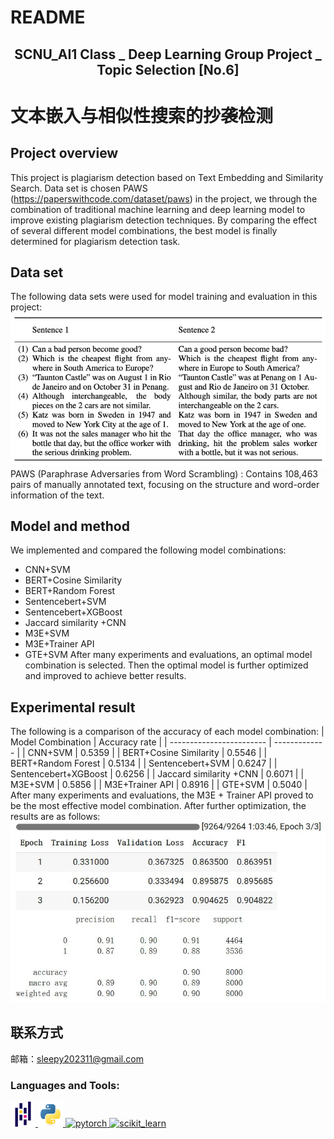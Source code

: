 # README
<h2 align="center">SCNU_AI1 Class _ Deep Learning Group Project _ Topic Selection [No.6]</h2>

# 文本嵌入与相似性搜索的抄袭检测

## Project overview
This project is plagiarism detection based on Text Embedding and Similarity Search. Data set is chosen PAWS (https://paperswithcode.com/dataset/paws) in the project, we through the combination of traditional machine learning and deep learning model to improve existing plagiarism detection techniques. By comparing the effect of several different model combinations, the best model is finally determined for plagiarism detection task.

## Data set
The following data sets were used for model training and evaluation in this project:
![image](images/PAWS.png)
PAWS (Paraphrase Adversaries from Word Scrambling) : Contains 108,463 pairs of manually annotated text, focusing on the structure and word-order information of the text.

## Model and method
We implemented and compared the following model combinations:
- CNN+SVM
- BERT+Cosine Similarity
- BERT+Random Forest
- Sentencebert+SVM
- Sentencebert+XGBoost
- Jaccard similarity +CNN
- M3E+SVM
- M3E+Trainer API
- GTE+SVM
After many experiments and evaluations, an optimal model combination is selected. Then the optimal model is further optimized and improved to achieve better results.

## Experimental result
The following is a comparison of the accuracy of each model combination:
| Model Combination        | Accuracy rate |
| ------------------------ | ------------- |
| CNN+SVM                  | 0.5359        |
| BERT+Cosine Similarity   | 0.5546        |
| BERT+Random Forest       | 0.5134        |
| Sentencebert+SVM         | 0.6247        |
| Sentencebert+XGBoost     | 0.6256        |
| Jaccard similarity +CNN  | 0.6071        |
| M3E+SVM                  | 0.5856        |
| M3E+Trainer API          | 0.8916        |
| GTE+SVM                  | 0.5040        |
After many experiments and evaluations, the M3E + Trainer API proved to be the most effective model combination. After further optimization, the results are as follows:
![image](images/result.jpg)

## 联系方式
邮箱：sleepy202311@gmail.com

<h3 align="left">Languages and Tools:</h3>
<p align="left"> <a href="https://pandas.pydata.org/" target="_blank" rel="noreferrer"> <img src="https://raw.githubusercontent.com/devicons/devicon/2ae2a900d2f041da66e950e4d48052658d850630/icons/pandas/pandas-original.svg" alt="pandas" width="40" height="40"/> </a> <a href="https://www.python.org" target="_blank" rel="noreferrer"> <img src="https://raw.githubusercontent.com/devicons/devicon/master/icons/python/python-original.svg" alt="python" width="40" height="40"/> </a> <a href="https://pytorch.org/" target="_blank" rel="noreferrer"> <img src="https://www.vectorlogo.zone/logos/pytorch/pytorch-icon.svg" alt="pytorch" width="40" height="40"/> </a> <a href="https://scikit-learn.org/" target="_blank" rel="noreferrer"> <img src="https://upload.wikimedia.org/wikipedia/commons/0/05/Scikit_learn_logo_small.svg" alt="scikit_learn" width="40" height="40"/> </a> </p>
